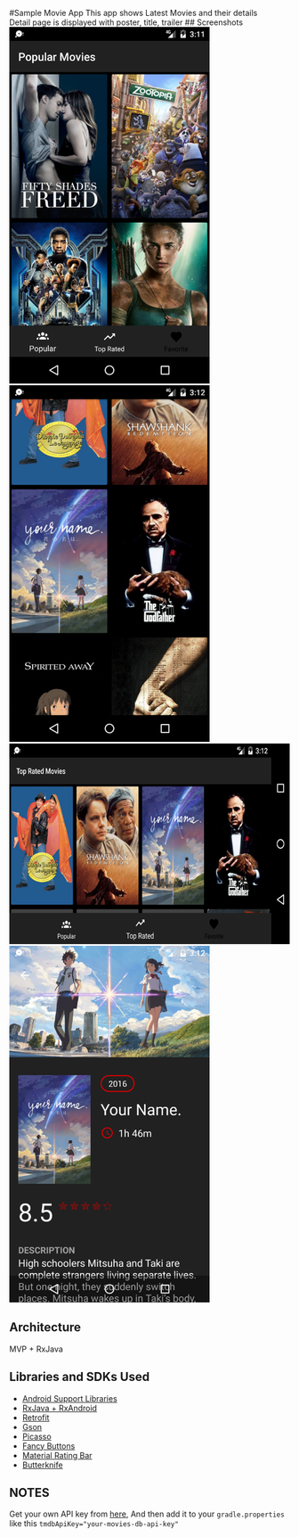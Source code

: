 #Sample Movie App
This app shows Latest Movies and their details  
Detail page is displayed with poster, title, trailer ## Screenshots
<img src="screenshots/1.png" height="640" width="360">
<img src="screenshots/2.png" height="640" width="360">
<img src="screenshots/3.png" height="360" width="640"> 
 <img src="screenshots/4.png" height="640" width="360">
## Architecture
MVP + RxJava
## Libraries and SDKs Used
- [Android Support Libraries](https://developer.android.com/topic/libraries/support-library/packages.html) 
- [RxJava + RxAndroid](https://github.com/ReactiveX/RxJava)
- [Retrofit](http://square.github.io/retrofit/)
- [Gson](https://github.com/google/gson)
- [Picasso](http://square.github.io/picasso/)
- [Fancy Buttons](https://github.com/medyo/Fancybuttons)
- [Material Rating Bar](https://github.com/DreaminginCodeZH/MaterialRatingBar)
- [Butterknife](http://jakewharton.github.io/butterknife/)

## NOTES
Get your own API key from [here](https://www.themoviedb.org), And then add it to your `gradle.properties`  like this `tmdbApiKey="your-movies-db-api-key"`
